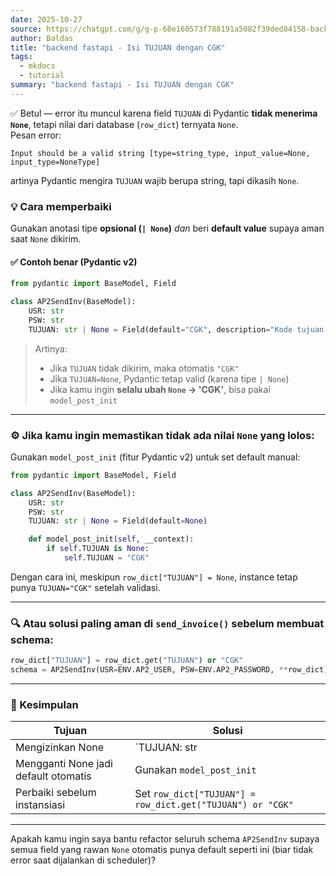 ```yaml
---
date: 2025-10-27
source: https://chatgpt.com/g/g-p-68e160573f788191a5082f39ded84158-backend-fastapi/c/68f76058-de34-8323-b433-361e88c94186
author: Baldas
title: "backend fastapi - Isi TUJUAN dengan CGK"
tags:
  - mkdocs
  - tutorial
summary: "backend fastapi - Isi TUJUAN dengan CGK"
---
```


✅ Betul — error itu muncul karena field `TUJUAN` di Pydantic **tidak menerima `None`**, tetapi nilai dari database (`row_dict`) ternyata `None`.  
Pesan error:

```pgsql
Input should be a valid string [type=string_type, input_value=None, input_type=NoneType]
```

artinya Pydantic mengira `TUJUAN` wajib berupa string, tapi dikasih `None`.

<!-- more -->

### 💡 Cara memperbaiki

Gunakan anotasi tipe **opsional (`| None`)** _dan_ beri **default value** supaya aman saat `None` dikirim.

#### ✅ Contoh benar (Pydantic v2)

```python
from pydantic import BaseModel, Field

class AP2SendInv(BaseModel):
    USR: str
    PSW: str
    TUJUAN: str | None = Field(default="CGK", description="Kode tujuan default CGK")

```

> Artinya:
>
> - Jika `TUJUAN` tidak dikirim, maka otomatis `"CGK"`
> - Jika `TUJUAN=None`, Pydantic tetap valid (karena tipe `| None`)
> - Jika kamu ingin **selalu ubah `None` → 'CGK'**, bisa pakai `model_post_init`

---

### ⚙️ Jika kamu ingin memastikan tidak ada nilai `None` yang lolos:

Gunakan `model_post_init` (fitur Pydantic v2) untuk set default manual:

```python
from pydantic import BaseModel, Field

class AP2SendInv(BaseModel):
    USR: str
    PSW: str
    TUJUAN: str | None = Field(default=None)

    def model_post_init(self, __context):
        if self.TUJUAN is None:
            self.TUJUAN = "CGK"

```

Dengan cara ini, meskipun `row_dict["TUJUAN"] = None`, instance tetap punya `TUJUAN="CGK"` setelah validasi.

---

### 🔍 Atau solusi paling aman di `send_invoice()` sebelum membuat schema:

```python
row_dict["TUJUAN"] = row_dict.get("TUJUAN") or "CGK"
schema = AP2SendInv(USR=ENV.AP2_USER, PSW=ENV.AP2_PASSWORD, **row_dict)

```

---

### 📘 Kesimpulan

| Tujuan                               | Solusi                                                     |
| ------------------------------------ | ---------------------------------------------------------- |
| Mengizinkan None                     | \`TUJUAN: str                                              |
| Mengganti None jadi default otomatis | Gunakan `model_post_init`                                  |
| Perbaiki sebelum instansiasi         | Set `row_dict["TUJUAN"] = row_dict.get("TUJUAN") or "CGK"` |

---

Apakah kamu ingin saya bantu refactor seluruh schema `AP2SendInv` supaya semua field yang rawan `None` otomatis punya default seperti ini (biar tidak error saat dijalankan di scheduler)?
